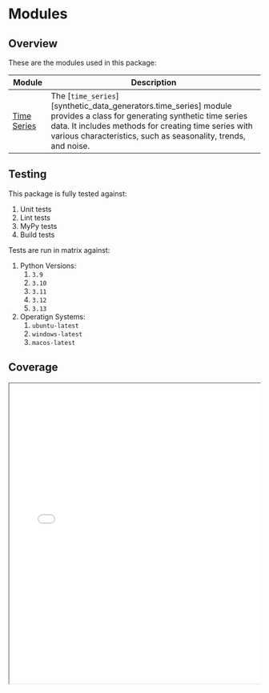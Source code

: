 # Modules


## Overview

These are the modules used in this package:

| Module                            | Description |
|-----------------------------------|-------------|
| [Time Series](./time_series.md)   | The [`time_series`][synthetic_data_generators.time_series] module provides a class for generating synthetic time series data. It includes methods for creating time series with various characteristics, such as seasonality, trends, and noise. |


## Testing

This package is fully tested against:

1. Unit tests
1. Lint tests
1. MyPy tests
1. Build tests

Tests are run in matrix against:

1. Python Versions:
    1. `3.9`
    1. `3.10`
    1. `3.11`
    1. `3.12`
    1. `3.13`
1. Operatign Systems:
    1. `ubuntu-latest`
    1. `windows-latest`
    1. `macos-latest`


## Coverage

<div style="position:relative; border:none; width:100%; height:100%; display:block; overflow:auto;">
    <iframe src="./coverage/index.html" style="width:100%; height:600px;"></iframe>
</div>
